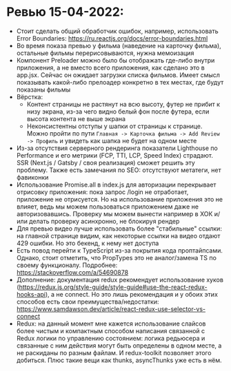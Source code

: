 # Ревью 15-04-2022:

- Стоит сделать общий обработчик ошибок, например, использовать Error Boundaries: https://ru.reactjs.org/docs/error-boundaries.html
- Во время показа превью у фильма (наведение на карточку фильма), остальные фильмы перерисовываются, нужна мемоизация
- Компонент Preloader можно было бы отображать где-либо внутри приложения, а не вместо всего приложения, как сделано это в app.jsx. Сейчас он ожидает загрузки списка фильмов. Имеет смысл показывать какой-либо прелоадер конкретно в тех местах, где будут показаны фильмы
- Вёрстка:
  - Контент страницы не растянут на всю высоту, футер не прибит к низу экрана, из-за чего видно белый фон после футера, если высота контента не выше экрана
  - Неконсистентны отступы у шапки от страницы к странице. Можно пройти по пути `Главная -> Карточка фильма -> Add Review -> Профиль` и увидеть как шапка не будет на одном месте
- Из-за отсутствия серверного рендеринга показатели Lighthouse по Performance и его метрики (FCP, TTI, LCP, Speed Index) страдают. SSR (Next.js / Gatsby / своя реализация) сможет решить эту проблему. Также есть замечания по SEO: отсутствуют метатеги, нет фавиконки
- Использование Promise.all в index.js для авторизации перекрывает отрисовку приложения: пока запрос /login не отработает, приложение не отрисуется. Но на использование приложения это не влияет, ведь мы можем пользоваться приложением даже не авторизовавшись. Проверку мы можем вынести например в ХОК и/или делать проверку асинхронно, не блокируя рендер
- Для превью видео лучше использовать более "стабильные" ссылки: на главной странице видим, как некоторые ссылки на видео отдают 429 ошибки. Но это бекенд, к нему нет доступа
- Есть повод перейти к TypeScript из-за покрытия кода проптайпсами. Однако, стоит отметить, что PropTypes это не аналог/замена TS по своему функционалу. Подробнее: https://stackoverflow.com/a/54690878
- Дополнение: документация redux рекомендует использование хуков (https://redux.js.org/style-guide/style-guide#use-the-react-redux-hooks-api), а не connect. Но это лишь рекомендация и у обоих этих способов есть свои преимущества/недостатки: https://www.samdawson.dev/article/react-redux-use-selector-vs-connect
- Redux: на данный момент мне кажется использование слайсов более чистым и компактным способом написания связанной с Redux логики по управлению состоянием: логика редьюсера и связанные с ним действия могут быть определены в одном месте, а не раскиданы по разным файлам. И redux-toolkit позволяет этого добиться. Плюс такие вещи как thunks, asyncThunks уже есть в нём.
